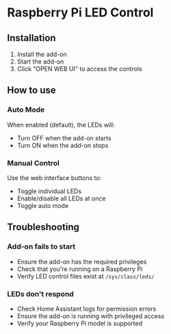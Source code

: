 # Raspberry Pi LED Control

## Installation

1. Install the add-on
2. Start the add-on
3. Click "OPEN WEB UI" to access the controls

## How to use

### Auto Mode

When enabled (default), the LEDs will:

- Turn OFF when the add-on starts
- Turn ON when the add-on stops

### Manual Control

Use the web interface buttons to:

- Toggle individual LEDs
- Enable/disable all LEDs at once
- Toggle auto mode

## Troubleshooting

### Add-on fails to start

- Ensure the add-on has the required privileges
- Check that you're running on a Raspberry Pi
- Verify LED control files exist at `/sys/class/leds/`

### LEDs don't respond

- Check Home Assistant logs for permission errors
- Ensure the add-on is running with privileged access
- Verify your Raspberry Pi model is supported
